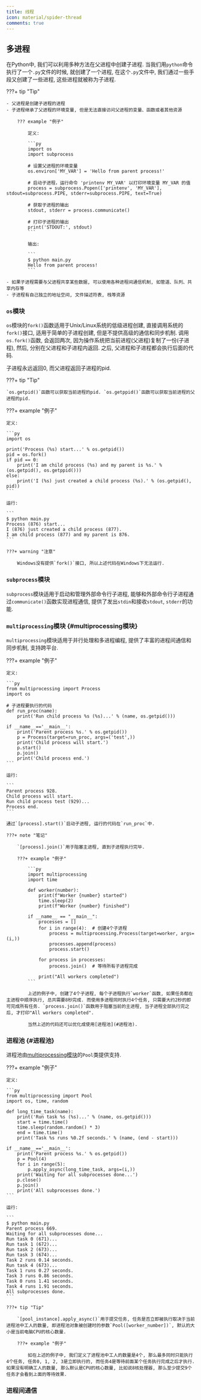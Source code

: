 ```yaml
---
title: 线程
icon: material/spider-thread
comments: true
---
```


## 多进程

在Python中, 我们可以利用多种方法在父进程中创建子进程. 当我们用`python`命令执行了一个`.py`文件的时候, 就创建了一个进程, 在这个`.py`文件中, 我们通过一些手段又创建了一些进程, 这些进程就被称为子进程. 

???+ tip "Tip"

    - 父进程是创建子进程的进程
    - 子进程继承了父进程的环境变量, 但是无法直接访问父进程的变量、函数或者其他资源

        ??? example "例子"

            定义:

            ```py
            import os
            import subprocess

            # 设置父进程的环境变量
            os.environ['MY_VAR'] = 'Hello from parent process!'

            # 启动子进程，运行命令 'printenv MY_VAR' 以打印环境变量 MY_VAR 的值
            process = subprocess.Popen(['printenv', 'MY_VAR'], stdout=subprocess.PIPE, stderr=subprocess.PIPE, text=True)

            # 获取子进程的输出
            stdout, stderr = process.communicate()

            # 打印子进程的输出
            print('STDOUT:', stdout) 
            ```

            输出:

            ```
            $ python main.py
            Hello from parent process!
            ```
                       
    - 如果子进程需要与父进程共享某些数据, 可以使用各种进程间通信机制, 如管道、队列、共享内存等
    - 子进程有自己独立的地址空间, 文件描述符表, 栈等资源

### `os`模块

`os`模块的`fork()`函数适用于Unix/Linux系统的低级进程创建, 直接调用系统的`fork()`接口, 适用于简单的子进程创建, 但是不提供高级的通信和同步机制. 调用`os.fork()`函数, 会返回两次, 因为操作系统把当前进程(父进程)复制了一份(子进程), 然后, 分别在父进程和子进程内返回. 之后, 父进程和子进程都会执行后面的代码. 

子进程永远返回0, 而父进程返回子进程的pid. 

???+ tip "Tip"

    `os.getpid()`函数可以获取当前进程的pid. `os.getppid()`函数可以获取当前进程的父进程的pid. 

???+ example "例子"

    定义: 

    ```py
    import os

    print('Process (%s) start...' % os.getpid())
    pid = os.fork()
    if pid == 0:
        print('I am child process (%s) and my parent is %s.' % (os.getpid(), os.getppid()))
    else:
        print('I (%s) just created a child process (%s).' % (os.getpid(), pid))
    ```

    运行:

    ```
    $ python main.py
    Process (876) start...
    I (876) just created a child process (877).
    I am child process (877) and my parent is 876.
    ```

    ???+ warning "注意"

        Windows没有提供`fork()`接口, 所以上述代码在Windows下无法运行.

### `subprocess`模块

`subprocess`模块适用于启动和管理外部命令行子进程, 能够和外部命令行子进程通过`communicate()`函数实现进程通信, 提供了发出`stdin`和接收`stdout`, `stderr`的功能. 

### `multiprocessing`模块 {#multiprocessing模块}

`multiprocessing`模块适用于并行处理和多进程编程, 提供了丰富的进程间通信和同步机制, 支持跨平台. 

???+ example "例子"

    定义: 

    ```py
    from multiprocessing import Process
    import os

    # 子进程要执行的代码
    def run_proc(name):
        print('Run child process %s (%s)...' % (name, os.getpid()))

    if __name__=='__main__':
        print('Parent process %s.' % os.getpid())
        p = Process(target=run_proc, args=('test',))
        print('Child process will start.')
        p.start()
        p.join()
        print('Child process end.')
    ```

    运行: 

    ```
    Parent process 928.
    Child process will start.
    Run child process test (929)...
    Process end.
    ```

    通过`[process].start()`启动子进程, 运行的代码在`run_proc`中. 

    ???+ note "笔记"

        `[process].join()`用于阻塞主进程, 直到子进程执行完毕.

        ???+ example "例子"

            ```py
            import multiprocessing
            import time

            def worker(number):
                print(f"Worker {number} started")
                time.sleep(2)
                print(f"Worker {number} finished")

            if __name__ == "__main__":
                processes = []
                for i in range(4):  # 创建4个子进程
                    process = multiprocessing.Process(target=worker, args=(i,))
                    processes.append(process)
                    process.start()

                for process in processes:
                    process.join()  # 等待所有子进程完成

                print("All workers completed")
            ```

            上述的例子中, 创建了4个子进程, 每个子进程执行`worker`函数, 如果任务都在主进程中顺序执行, 总共需要8秒完成. 而使用多进程同时执行4个任务, 只需要大约2秒的即可完成所有任务. `process.join()`函数用于阻塞当前的主进程, 当子进程全部执行完之后, 才打印"All workers completed".

            当然上述的代码还可以优化成使用[进程池](#进程池). 

### 进程池 {#进程池}

进程池由[multiprocessing模块](#multiprocessing模块)的`Pool`类提供支持.

???+ example "例子"

    定义:

    ```py
    from multiprocessing import Pool
    import os, time, random

    def long_time_task(name):
        print('Run task %s (%s)...' % (name, os.getpid()))
        start = time.time()
        time.sleep(random.random() * 3)
        end = time.time()
        print('Task %s runs %0.2f seconds.' % (name, (end - start)))

    if __name__=='__main__':
        print('Parent process %s.' % os.getpid())
        p = Pool(4)
        for i in range(5):
            p.apply_async(long_time_task, args=(i,))
        print('Waiting for all subprocesses done...')
        p.close()
        p.join()
        print('All subprocesses done.')
    ```

    运行: 

    ```
    $ python main.py
    Parent process 669.
    Waiting for all subprocesses done...
    Run task 0 (671)...
    Run task 1 (672)...
    Run task 2 (673)...
    Run task 3 (674)...
    Task 2 runs 0.14 seconds.
    Run task 4 (673)...
    Task 1 runs 0.27 seconds.
    Task 3 runs 0.86 seconds.
    Task 0 runs 1.41 seconds.
    Task 4 runs 1.91 seconds.
    All subprocesses done.
    ```

    ???+ tip "Tip"
    
        `[pool_instance].apply_async()`用于提交任务, 任务是否立即被执行取决于当前进程池中工人的数量, 即进程池对象被创建时的参数`Pool([worker_number])`, 默认的大小是当前电脑CPU的核心数量. 

        ???+ example "例子"

            如在上述的例子中, 我们定义了进程池中工人的数量是4个, 那么最多同时只能执行4个任务, 任务0, 1, 2, 3是立即执行的, 而任务4是等待前面某个任务执行完成之后才执行. 如果没有明确工人的数量, 那么默认是CPU的核心数量, 比如说8核处理器, 那么至少提交9个任务才会看到上面的等待效果.

### 进程间通信

[^1]: 多进程. (n.d.). Retrieved June 16, 2024, from https://www.liaoxuefeng.com/wiki/1016959663602400/1017628290184064